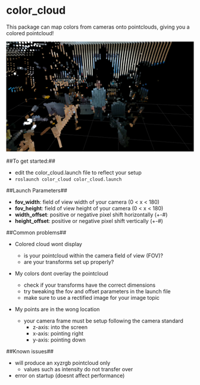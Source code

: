 # color_cloud

This package can map colors from cameras onto pointclouds, giving you a colored
pointcloud!

![color_cloud](https://github.com/Enmar123/color_cloud/blob/master/readme_images/color_cloud_rviz.png "rviz")

##To get started:##

* edit the color_cloud.launch file to reflect your setup
* `roslaunch color_cloud color_cloud.launch`

##Launch Parameters##

- **fov_width**: field of view width of your camera (0 < x < 180)
- **fov_height**: field of view height of your camera (0 < x < 180)
- **width_offset**: positive or negative pixel shift horizontally (+-#)
- **height_offset**: positive or negative pixel shift vertically (+-#)

##Common problems##

* Colored cloud wont display
  * is your pointcloud within the camera field of view (FOV)?
  * are your transforms set up properly?

* My colors dont overlay the pointcloud
  * check if your transforms have the correct dimensions
  * try tweaking the fov and offset parameters in the launch file
  * make sure to use a rectified image for your image topic

* My points are in the wong location
  * your camera frame must be setup following the camera standard
    * z-axis: into the screen
    * x-axis: pointing right
    * y-axis: pointing down

##Known issues##

* will produce an xyzrgb pointcloud only
  * values such as intensity do not transfer over
* error on startup (doesnt affect performance)

